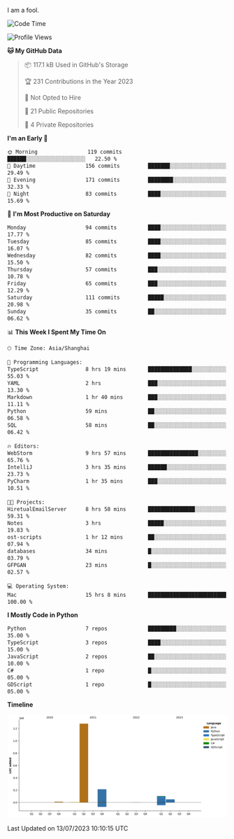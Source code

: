 I am a fool.

<!--START_SECTION:waka-->
![Code Time](http://img.shields.io/badge/Code%20Time-540%20hrs%2037%20mins-blue)

![Profile Views](http://img.shields.io/badge/Profile%20Views-0-blue)

**🐱 My GitHub Data** 

> 📦 117.1 kB Used in GitHub's Storage 
 > 
> 🏆 231 Contributions in the Year 2023
 > 
> 🚫 Not Opted to Hire
 > 
> 📜 21 Public Repositories 
 > 
> 🔑 4 Private Repositories 
 > 
**I'm an Early 🐤** 

```text
🌞 Morning                119 commits         ██████░░░░░░░░░░░░░░░░░░░   22.50 % 
🌆 Daytime                156 commits         ███████░░░░░░░░░░░░░░░░░░   29.49 % 
🌃 Evening                171 commits         ████████░░░░░░░░░░░░░░░░░   32.33 % 
🌙 Night                  83 commits          ████░░░░░░░░░░░░░░░░░░░░░   15.69 % 
```
📅 **I'm Most Productive on Saturday** 

```text
Monday                   94 commits          ████░░░░░░░░░░░░░░░░░░░░░   17.77 % 
Tuesday                  85 commits          ████░░░░░░░░░░░░░░░░░░░░░   16.07 % 
Wednesday                82 commits          ████░░░░░░░░░░░░░░░░░░░░░   15.50 % 
Thursday                 57 commits          ███░░░░░░░░░░░░░░░░░░░░░░   10.78 % 
Friday                   65 commits          ███░░░░░░░░░░░░░░░░░░░░░░   12.29 % 
Saturday                 111 commits         █████░░░░░░░░░░░░░░░░░░░░   20.98 % 
Sunday                   35 commits          ██░░░░░░░░░░░░░░░░░░░░░░░   06.62 % 
```


📊 **This Week I Spent My Time On** 

```text
🕑︎ Time Zone: Asia/Shanghai

💬 Programming Languages: 
TypeScript               8 hrs 19 mins       ██████████████░░░░░░░░░░░   55.03 % 
YAML                     2 hrs               ███░░░░░░░░░░░░░░░░░░░░░░   13.30 % 
Markdown                 1 hr 40 mins        ███░░░░░░░░░░░░░░░░░░░░░░   11.11 % 
Python                   59 mins             ██░░░░░░░░░░░░░░░░░░░░░░░   06.58 % 
SQL                      58 mins             ██░░░░░░░░░░░░░░░░░░░░░░░   06.42 % 

🔥 Editors: 
WebStorm                 9 hrs 57 mins       ████████████████░░░░░░░░░   65.76 % 
IntelliJ                 3 hrs 35 mins       ██████░░░░░░░░░░░░░░░░░░░   23.73 % 
PyCharm                  1 hr 35 mins        ███░░░░░░░░░░░░░░░░░░░░░░   10.51 % 

🐱‍💻 Projects: 
HiretualEmailServer      8 hrs 58 mins       ███████████████░░░░░░░░░░   59.31 % 
Notes                    3 hrs               █████░░░░░░░░░░░░░░░░░░░░   19.83 % 
ost-scripts              1 hr 12 mins        ██░░░░░░░░░░░░░░░░░░░░░░░   07.94 % 
databases                34 mins             █░░░░░░░░░░░░░░░░░░░░░░░░   03.79 % 
GFPGAN                   23 mins             █░░░░░░░░░░░░░░░░░░░░░░░░   02.57 % 

💻 Operating System: 
Mac                      15 hrs 8 mins       █████████████████████████   100.00 % 
```

**I Mostly Code in Python** 

```text
Python                   7 repos             █████████░░░░░░░░░░░░░░░░   35.00 % 
TypeScript               3 repos             ████░░░░░░░░░░░░░░░░░░░░░   15.00 % 
JavaScript               2 repos             ██░░░░░░░░░░░░░░░░░░░░░░░   10.00 % 
C#                       1 repo              █░░░░░░░░░░░░░░░░░░░░░░░░   05.00 % 
GDScript                 1 repo              █░░░░░░░░░░░░░░░░░░░░░░░░   05.00 % 
```



**Timeline**

![Lines of Code chart](https://raw.githubusercontent.com/VeejaLiu/VeejaLiu/master/assets/bar_graph.png)


 Last Updated on 13/07/2023 10:10:15 UTC
<!--END_SECTION:waka-->
